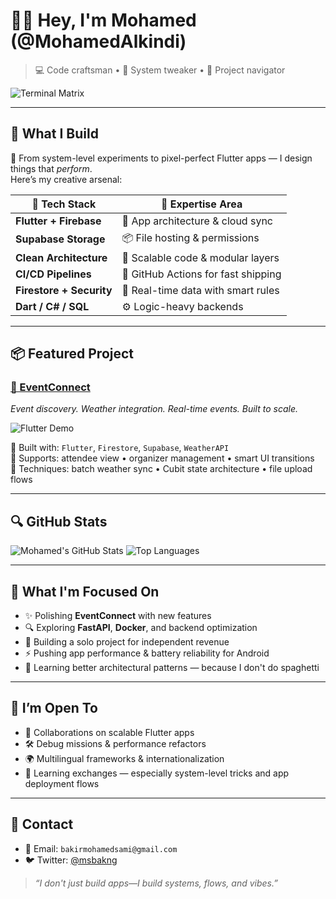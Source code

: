 # 👋🏼 Hey, I'm Mohamed (@MohamedAlkindi)  

> 💻 Code craftsman • 🔧 System tweaker • 🚀 Project navigator

![Terminal Matrix](https://media.tenor.com/lnUj9sLJ6QIAAAAd/matrix-code.gif)

---

## 🧠 What I Build

🚨 From system-level experiments to pixel-perfect Flutter apps — I design things that *perform*.  
Here’s my creative arsenal:

| 🔧 Tech Stack            | 🚀 Expertise Area                       |
|--------------------------|----------------------------------------|
| **Flutter + Firebase**   | 🧼 App architecture & cloud sync       |
| **Supabase Storage**     | 📦 File hosting & permissions         |
| **Clean Architecture**   | 🧠 Scalable code & modular layers     |
| **CI/CD Pipelines**      | 🤖 GitHub Actions for fast shipping   |
| **Firestore + Security** | 🔐 Real-time data with smart rules    |
| **Dart / C# / SQL**      | ⚙️ Logic-heavy backends               |

---

## 📦 Featured Project

### [🎉 EventConnect](https://github.com/MohamedAlkindi/EventConnect)  
_Event discovery. Weather integration. Real-time events. Built to scale._

![Flutter Demo](https://media.tenor.com/CYFZc_E8bwsAAAAd/developer-coding.gif)

🔨 Built with: `Flutter`, `Firestore`, `Supabase`, `WeatherAPI`  
📲 Supports: attendee view • organizer management • smart UI transitions  
🧪 Techniques: batch weather sync • Cubit state architecture • file upload flows  

---

## 🔍 GitHub Stats

![Mohamed's GitHub Stats](https://github-readme-stats.vercel.app/api?username=MohamedAlkindi&show_icons=true&theme=radical)
![Top Languages](https://github-readme-stats.vercel.app/api/top-langs/?username=MohamedAlkindi&layout=compact&theme=radical)

---

## 🎯 What I'm Focused On

- ✨ Polishing **EventConnect** with new features  
- 🔍 Exploring **FastAPI**, **Docker**, and backend optimization  
- 🧱 Building a solo project for independent revenue  
- ⚡ Pushing app performance & battery reliability for Android  
- 📐 Learning better architectural patterns — because I don't do spaghetti

---

## 📣 I’m Open To

- 🔎 Collaborations on scalable Flutter apps  
- 🛠️ Debug missions & performance refactors  
- 🌍 Multilingual frameworks & internationalization  
- 🤝 Learning exchanges — especially system-level tricks and app deployment flows

---

## 🚀 Contact

- 📧 Email: `bakirmohamedsami@gmail.com`  
- 🐦 Twitter: [@msbakng](https://twitter.com/msbakng)

> _“I don't just build apps—I build systems, flows, and vibes.”_
